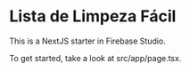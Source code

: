 # Lista de Limpeza Fácil

This is a NextJS starter in Firebase Studio.

To get started, take a look at src/app/page.tsx.
